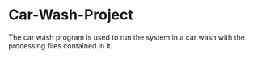 # Car-Wash-Project
The car wash program is used to run the system in a car wash with the processing files contained in it.
